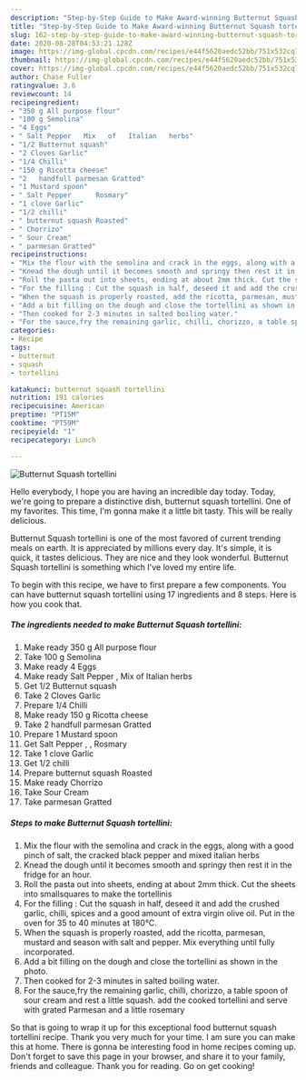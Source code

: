 ```yaml
---
description: "Step-by-Step Guide to Make Award-winning Butternut Squash tortellini"
title: "Step-by-Step Guide to Make Award-winning Butternut Squash tortellini"
slug: 162-step-by-step-guide-to-make-award-winning-butternut-squash-tortellini
date: 2020-08-28T04:53:21.128Z
image: https://img-global.cpcdn.com/recipes/e44f5620aedc52bb/751x532cq70/butternut-squash-tortellini-recipe-main-photo.jpg
thumbnail: https://img-global.cpcdn.com/recipes/e44f5620aedc52bb/751x532cq70/butternut-squash-tortellini-recipe-main-photo.jpg
cover: https://img-global.cpcdn.com/recipes/e44f5620aedc52bb/751x532cq70/butternut-squash-tortellini-recipe-main-photo.jpg
author: Chase Fuller
ratingvalue: 3.6
reviewcount: 14
recipeingredient:
- "350 g All purpose flour"
- "100 g Semolina"
- "4 Eggs"
- " Salt Pepper   Mix   of   Italian   herbs"
- "1/2 Butternut squash"
- "2 Cloves Garlic"
- "1/4 Chilli"
- "150 g Ricotta cheese"
- "2   handfull parmesan Gratted"
- "1 Mustard spoon"
- " Salt Pepper      Rosmary"
- "1 clove Garlic"
- "1/2 chilli"
- " butternut squash Roasted"
- " Chorrizo"
- " Sour Cream"
- " parmesan Gratted"
recipeinstructions:
- "Mix the flour with the semolina and crack in the eggs, along with a good pinch of salt, the cracked black pepper and mixed italian herbs"
- "Knead the dough until it becomes smooth and springy then rest it in the fridge for an hour."
- "Roll the pasta out into sheets, ending at about 2mm thick. Cut the sheets into smallsquares to make the tortellinis"
- "For the filling : Cut the squash in half, deseed it and add the crushed garlic, chilli, spices and a good amount of extra virgin olive oil. Put in the oven for 35 to 40 minutes at 180°C."
- "When the squash is properly roasted, add the ricotta, parmesan, mustard and season with salt and pepper. Mix everything until fully incorporated."
- "Add a bit filling on the dough and close the tortellini as shown in the photo."
- "Then cooked for 2-3 minutes in salted boiling water."
- "For the sauce,fry the remaining garlic, chilli, chorizzo, a table spoon of sour cream and rest a little squash. add the cooked tortellini and serve with grated Parmesan and a little rosemary"
categories:
- Recipe
tags:
- butternut
- squash
- tortellini

katakunci: butternut squash tortellini 
nutrition: 191 calories
recipecuisine: American
preptime: "PT15M"
cooktime: "PT59M"
recipeyield: "1"
recipecategory: Lunch

---
```



![Butternut Squash tortellini](https://img-global.cpcdn.com/recipes/e44f5620aedc52bb/751x532cq70/butternut-squash-tortellini-recipe-main-photo.jpg)

Hello everybody, I hope you are having an incredible day today. Today, we're going to prepare a distinctive dish, butternut squash tortellini. One of my favorites. This time, I'm gonna make it a little bit tasty. This will be really delicious.



Butternut Squash tortellini is one of the most favored of current trending meals on earth. It is appreciated by millions every day. It's simple, it is quick, it tastes delicious. They are nice and they look wonderful. Butternut Squash tortellini is something which I've loved my entire life.


To begin with this recipe, we have to first prepare a few components. You can have butternut squash tortellini using 17 ingredients and 8 steps. Here is how you cook that.

<!--inarticleads1-->

##### The ingredients needed to make Butternut Squash tortellini:

1. Make ready 350 g All purpose flour
1. Take 100 g Semolina
1. Make ready 4 Eggs
1. Make ready  Salt Pepper ,  Mix   of   Italian   herbs
1. Get 1/2 Butternut squash
1. Take 2 Cloves Garlic
1. Prepare 1/4 Chilli
1. Make ready 150 g Ricotta cheese
1. Take 2   handfull parmesan Gratted
1. Prepare 1 Mustard spoon
1. Get  Salt Pepper ,   ,  Rosmary
1. Take 1 clove Garlic
1. Get 1/2 chilli
1. Prepare  butternut squash Roasted
1. Make ready  Chorrizo
1. Take  Sour Cream
1. Take  parmesan Gratted




<!--inarticleads2-->

##### Steps to make Butternut Squash tortellini:

1. Mix the flour with the semolina and crack in the eggs, along with a good pinch of salt, the cracked black pepper and mixed italian herbs
1. Knead the dough until it becomes smooth and springy then rest it in the fridge for an hour.
1. Roll the pasta out into sheets, ending at about 2mm thick. Cut the sheets into smallsquares to make the tortellinis
1. For the filling : Cut the squash in half, deseed it and add the crushed garlic, chilli, spices and a good amount of extra virgin olive oil. Put in the oven for 35 to 40 minutes at 180°C.
1. When the squash is properly roasted, add the ricotta, parmesan, mustard and season with salt and pepper. Mix everything until fully incorporated.
1. Add a bit filling on the dough and close the tortellini as shown in the photo.
1. Then cooked for 2-3 minutes in salted boiling water.
1. For the sauce,fry the remaining garlic, chilli, chorizzo, a table spoon of sour cream and rest a little squash. add the cooked tortellini and serve with grated Parmesan and a little rosemary




So that is going to wrap it up for this exceptional food butternut squash tortellini recipe. Thank you very much for your time. I am sure you can make this at home. There is gonna be interesting food in home recipes coming up. Don't forget to save this page in your browser, and share it to your family, friends and colleague. Thank you for reading. Go on get cooking!
